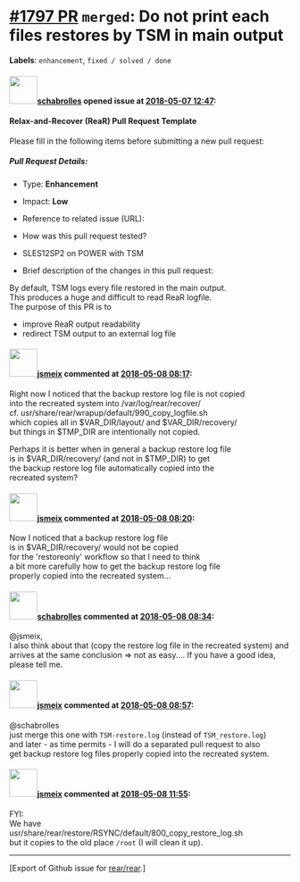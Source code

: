 [\#1797 PR](https://github.com/rear/rear/pull/1797) `merged`: Do not print each files restores by TSM in main output
====================================================================================================================

**Labels**: `enhancement`, `fixed / solved / done`

#### <img src="https://avatars.githubusercontent.com/u/19491077?u=0021b16ab426902cbe676f6831f41607bbe4d441&v=4" width="50">[schabrolles](https://github.com/schabrolles) opened issue at [2018-05-07 12:47](https://github.com/rear/rear/pull/1797):

#### Relax-and-Recover (ReaR) Pull Request Template

Please fill in the following items before submitting a new pull request:

##### Pull Request Details:

-   Type: **Enhancement**

-   Impact: **Low**

-   Reference to related issue (URL):

-   How was this pull request tested?

<!-- -->

-   SLES12SP2 on POWER with TSM

<!-- -->

-   Brief description of the changes in this pull request:

By default, TSM logs every file restored in the main output.  
This produces a huge and difficult to read ReaR logfile.  
The purpose of this PR is to

-   improve ReaR output readability
-   redirect TSM output to an external log file

#### <img src="https://avatars.githubusercontent.com/u/1788608?u=925fc54e2ce01551392622446ece427f51e2f0ce&v=4" width="50">[jsmeix](https://github.com/jsmeix) commented at [2018-05-08 08:17](https://github.com/rear/rear/pull/1797#issuecomment-387323095):

Right now I noticed that the backup restore log file is not copied  
into the recreated system into /var/log/rear/recover/  
cf. usr/share/rear/wrapup/default/990\_copy\_logfile.sh  
which copies all in $VAR\_DIR/layout/ and $VAR\_DIR/recovery/  
but things in $TMP\_DIR are intentionally not copied.

Perhaps it is better when in general a backup restore log file  
is in $VAR\_DIR/recovery/ (and not in $TMP\_DIR) to get  
the backup restore log file automatically copied into the  
recreated system?

#### <img src="https://avatars.githubusercontent.com/u/1788608?u=925fc54e2ce01551392622446ece427f51e2f0ce&v=4" width="50">[jsmeix](https://github.com/jsmeix) commented at [2018-05-08 08:20](https://github.com/rear/rear/pull/1797#issuecomment-387323909):

Now I noticed that a backup restore log file  
is in $VAR\_DIR/recovery/ would not be copied  
for the 'restoreonly' workflow so that I need to think  
a bit more carefully how to get the backup restore log file  
properly copied into the recreated system...

#### <img src="https://avatars.githubusercontent.com/u/19491077?u=0021b16ab426902cbe676f6831f41607bbe4d441&v=4" width="50">[schabrolles](https://github.com/schabrolles) commented at [2018-05-08 08:34](https://github.com/rear/rear/pull/1797#issuecomment-387327672):

@jsmeix,  
I also think about that (copy the restore log file in the recreated
system) and arrives at the same conclusion =&gt; not as easy.... If you
have a good idea, please tell me.

#### <img src="https://avatars.githubusercontent.com/u/1788608?u=925fc54e2ce01551392622446ece427f51e2f0ce&v=4" width="50">[jsmeix](https://github.com/jsmeix) commented at [2018-05-08 08:57](https://github.com/rear/rear/pull/1797#issuecomment-387333925):

@schabrolles  
just merge this one with `TSM-restore.log` (instead of
`TSM_restore.log`)  
and later - as time permits - I will do a separated pull request to
also  
get backup restore log files properly copied into the recreated system.

#### <img src="https://avatars.githubusercontent.com/u/1788608?u=925fc54e2ce01551392622446ece427f51e2f0ce&v=4" width="50">[jsmeix](https://github.com/jsmeix) commented at [2018-05-08 11:55](https://github.com/rear/rear/pull/1797#issuecomment-387378019):

FYI:  
We have  
usr/share/rear/restore/RSYNC/default/800\_copy\_restore\_log.sh  
but it copies to the old place `/root` (I will clean it up).

------------------------------------------------------------------------

\[Export of Github issue for
[rear/rear](https://github.com/rear/rear).\]
